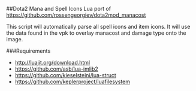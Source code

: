 ##Dota2 Mana and Spell Icons
Lua port of https://github.com/rossengeorgiev/dota2mod_manacost

This script will automatically parse all spell icons and item icons. It will use the data found in the vpk to overlay manacost and damage type onto the image. 

###Requirements
* http://luajit.org/download.html
* https://github.com/asb/lua-imlib2
* https://github.com/kieselsteini/lua-struct
* https://github.com/keplerproject/luafilesystem
